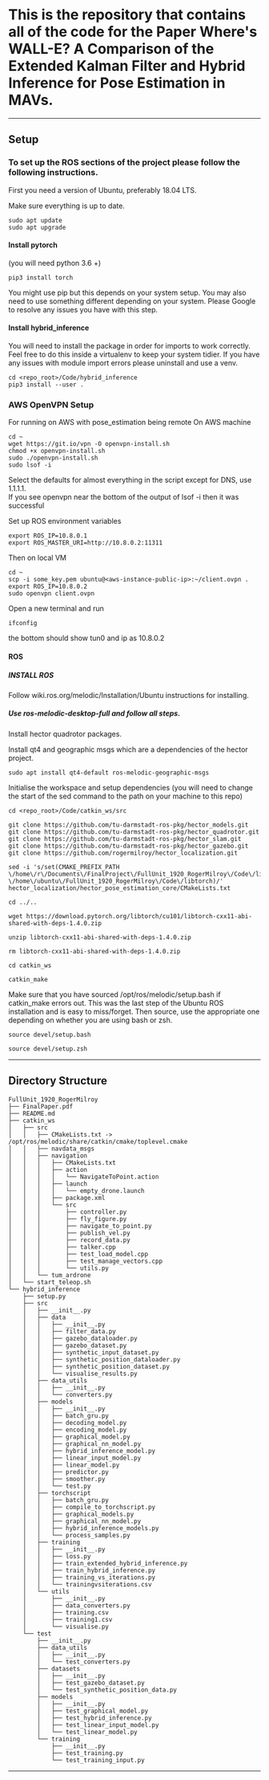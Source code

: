 # This is the repository that contains all of the code for the Paper Where's WALL-E? A Comparison of the Extended Kalman Filter and Hybrid Inference for Pose Estimation in MAVs.

---


## Setup
### To set up the ROS sections of the project please follow the following instructions.

First you need a version of Ubuntu, preferably 18.04 LTS.

Make sure everything is up to date.

    sudo apt update
    sudo apt upgrade

#### Install pytorch
(you will need python 3.6 +)

    pip3 install torch  
    
You might use pip but this depends on your system setup.
You may also need to use something different depending on your system. Please Google to resolve any issues you have with this step.

#### Install hybrid_inference

You will need to install the package in order for imports to work correctly.
Feel free to do this inside a virtualenv to keep your system tidier. If you have any issues 
with module import errors please uninstall and use a venv.

    cd <repo_root>/Code/hybrid_inference
    pip3 install --user .

### AWS OpenVPN Setup

For running on AWS with pose_estimation being remote
On AWS machine 
    
    cd ~
    wget https://git.io/vpn -O openvpn-install.sh
    chmod +x openvpn-install.sh
    sudo ./openvpn-install.sh
    sudo lsof -i

Select the defaults for almost everything in the script except for DNS, use 1.1.1.1.   
If you see openvpn near the bottom of the output of lsof -i then it was successful

Set up ROS environment variables

    export ROS_IP=10.8.0.1
    export ROS_MASTER_URI=http://10.8.0.2:11311
    
Then on local VM 
    
    cd ~
    scp -i some_key.pem ubuntu@<aws-instance-public-ip>:~/client.ovpn .
    export ROS_IP=10.8.0.2
    sudo openvpn client.ovpn
    
Open a new terminal and run

    ifconfig

the bottom should show tun0 and ip as 10.8.0.2

#### ROS

##### INSTALL ROS
Follow wiki.ros.org/melodic/Installation/Ubuntu instructions for installing.
##### Use ros-melodic-desktop-full and follow all steps.

Install hector quadrotor packages.

Install qt4 and geographic msgs which are a dependencies of the hector project.

    sudo apt install qt4-default ros-melodic-geographic-msgs

Initialise the workspace and setup dependencies (you will need to change the start of the sed command to the path on your machine to this repo)

    cd <repo_root>/Code/catkin_ws/src

    git clone https://github.com/tu-darmstadt-ros-pkg/hector_models.git
    git clone https://github.com/tu-darmstadt-ros-pkg/hector_quadrotor.git
    git clone https://github.com/tu-darmstadt-ros-pkg/hector_slam.git
    git clone https://github.com/tu-darmstadt-ros-pkg/hector_gazebo.git
    git clone https://github.com/rogermilroy/hector_localization.git
    
    sed -i 's/set(CMAKE_PREFIX_PATH \/home\/r\/Documents\/FinalProject\/FullUnit_1920_RogerMilroy\/Code\/libtorch)/set(CMAKE_PREFIX_PATH \/home\/ubuntu\/FullUnit_1920_RogerMilroy\/Code\/libtorch)/' hector_localization/hector_pose_estimation_core/CMakeLists.txt

    cd ../..
    
    wget https://download.pytorch.org/libtorch/cu101/libtorch-cxx11-abi-shared-with-deps-1.4.0.zip
    
    unzip libtorch-cxx11-abi-shared-with-deps-1.4.0.zip
    
    rm libtorch-cxx11-abi-shared-with-deps-1.4.0.zip

    cd catkin_ws
    
    catkin_make

Make sure that you have sourced /opt/ros/melodic/setup.bash if catkin_make errors out. This was the last step of the Ubuntu ROS installation and is easy to miss/forget.
Then source, use the appropriate one depending on whether you are using bash or zsh.

    source devel/setup.bash
    
    source devel/setup.zsh

---

## Directory Structure
```
FullUnit_1920_RogerMilroy
├── FinalPaper.pdf
├── README.md
├── catkin_ws
│   ├── src
│   │   ├── CMakeLists.txt -> /opt/ros/melodic/share/catkin/cmake/toplevel.cmake
│   │   ├── navdata_msgs
│   │   ├── navigation
│   │   │   ├── CMakeLists.txt
│   │   │   ├── action
│   │   │   │   └── NavigateToPoint.action
│   │   │   ├── launch
│   │   │   │   └── empty_drone.launch
│   │   │   ├── package.xml
│   │   │   └── src
│   │   │       ├── controller.py
│   │   │       ├── fly_figure.py
│   │   │       ├── navigate_to_point.py
│   │   │       ├── publish_vel.py
│   │   │       ├── record_data.py
│   │   │       ├── talker.cpp
│   │   │       ├── test_load_model.cpp
│   │   │       ├── test_manage_vectors.cpp
│   │   │       └── utils.py
│   │   └── tum_ardrone
│   └── start_teleop.sh
└── hybrid_inference
    ├── setup.py
    ├── src
    │   ├── __init__.py
    │   ├── data
    │   │   ├── __init__.py
    │   │   ├── filter_data.py
    │   │   ├── gazebo_dataloader.py
    │   │   ├── gazebo_dataset.py
    │   │   ├── synthetic_input_dataset.py
    │   │   ├── synthetic_position_dataloader.py
    │   │   ├── synthetic_position_dataset.py
    │   │   └── visualise_results.py
    │   ├── data_utils
    │   │   ├── __init__.py
    │   │   └── converters.py
    │   ├── models
    │   │   ├── __init__.py
    │   │   ├── batch_gru.py
    │   │   ├── decoding_model.py
    │   │   ├── encoding_model.py
    │   │   ├── graphical_model.py
    │   │   ├── graphical_nn_model.py
    │   │   ├── hybrid_inference_model.py
    │   │   ├── linear_input_model.py
    │   │   ├── linear_model.py
    │   │   ├── predictor.py
    │   │   ├── smoother.py
    │   │   └── test.py
    │   ├── torchscript
    │   │   ├── batch_gru.py
    │   │   ├── compile_to_torchscript.py
    │   │   ├── graphical_models.py
    │   │   ├── graphical_nn_model.py
    │   │   ├── hybrid_inference_models.py
    │   │   └── process_samples.py
    │   ├── training
    │   │   ├── __init__.py
    │   │   ├── loss.py
    │   │   ├── train_extended_hybrid_inference.py
    │   │   ├── train_hybrid_inference.py
    │   │   ├── training_vs_iterations.py
    │   │   └── trainingvsiterations.csv
    │   └── utils
    │       ├── __init__.py
    │       ├── data_converters.py
    │       ├── training.csv
    │       ├── training1.csv
    │       └── visualise.py
    └── test
        ├── __init__.py
        ├── data_utils
        │   ├── __init__.py
        │   └── test_converters.py
        ├── datasets
        │   ├── __init__.py
        │   ├── test_gazebo_dataset.py
        │   └── test_synthetic_position_data.py
        ├── models
        │   ├── __init__.py
        │   ├── test_graphical_model.py
        │   ├── test_hybrid_inference.py
        │   ├── test_linear_input_model.py
        │   └── test_linear_model.py
        └── training
            ├── __init__.py
            ├── test_training.py
            └── test_training_input.py 
```

---
